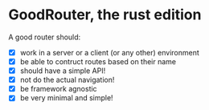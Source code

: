 # GoodRouter, the rust edition
A good router should:

- [x] work in a server or a client (or any other) environment
- [x] be able to contruct routes based on their name
- [x] should have a simple API!
- [x] not do the actual navigation!
- [x] be framework agnostic
- [x] be very minimal and simple!
